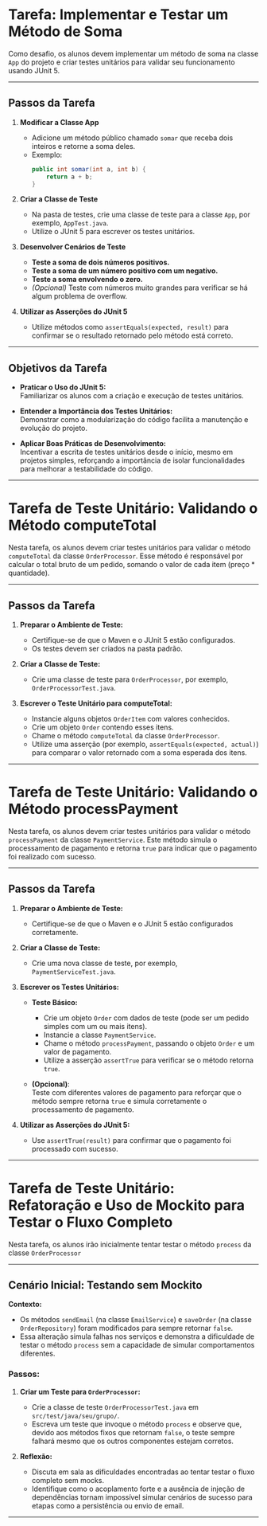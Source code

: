 # Tarefa: Implementar e Testar um Método de Soma

Como desafio, os alunos devem implementar um método de soma na classe `App` do projeto e criar testes unitários para validar seu funcionamento usando JUnit 5.

---

## Passos da Tarefa

1. **Modificar a Classe App**
    - Adicione um método público chamado `somar` que receba dois inteiros e retorne a soma deles.
    - Exemplo:
      ```java
      public int somar(int a, int b) {
          return a + b;
      }
      ```

2. **Criar a Classe de Teste**
    - Na pasta de testes, crie uma classe de teste para a classe `App`, por exemplo, `AppTest.java`.
    - Utilize o JUnit 5 para escrever os testes unitários.

3. **Desenvolver Cenários de Teste**
    - **Teste a soma de dois números positivos.**
    - **Teste a soma de um número positivo com um negativo.**
    - **Teste a soma envolvendo o zero.**
    - *(Opcional)* Teste com números muito grandes para verificar se há algum problema de overflow.

4. **Utilizar as Asserções do JUnit 5**
    - Utilize métodos como `assertEquals(expected, result)` para confirmar se o resultado retornado pelo método está correto.

---

## Objetivos da Tarefa

- **Praticar o Uso do JUnit 5:**  
  Familiarizar os alunos com a criação e execução de testes unitários.

- **Entender a Importância dos Testes Unitários:**  
  Demonstrar como a modularização do código facilita a manutenção e evolução do projeto.

- **Aplicar Boas Práticas de Desenvolvimento:**  
  Incentivar a escrita de testes unitários desde o início, mesmo em projetos simples, reforçando a importância de isolar funcionalidades para melhorar a testabilidade do código.

---

# Tarefa de Teste Unitário: Validando o Método computeTotal

Nesta tarefa, os alunos devem criar testes unitários para validar o método `computeTotal` da classe `OrderProcessor`. Esse método é responsável por calcular o total bruto de um pedido, somando o valor de cada item (preço * quantidade).

---

## Passos da Tarefa

1. **Preparar o Ambiente de Teste:**
    - Certifique-se de que o Maven e o JUnit 5 estão configurados.
    - Os testes devem ser criados na pasta padrão.

2. **Criar a Classe de Teste:**
    - Crie uma classe de teste para `OrderProcessor`, por exemplo, `OrderProcessorTest.java`.

3. **Escrever o Teste Unitário para computeTotal:**
    - Instancie alguns objetos `OrderItem` com valores conhecidos.
    - Crie um objeto `Order` contendo esses itens.
    - Chame o método `computeTotal` da classe `OrderProcessor`.
    - Utilize uma asserção (por exemplo, `assertEquals(expected, actual)`) para comparar o valor retornado com a soma esperada dos itens.

---

# Tarefa de Teste Unitário: Validando o Método processPayment

Nesta tarefa, os alunos devem criar testes unitários para validar o método `processPayment` da classe `PaymentService`. Este método simula o processamento de pagamento e retorna `true` para indicar que o pagamento foi realizado com sucesso.

---

## Passos da Tarefa

1. **Preparar o Ambiente de Teste:**
   - Certifique-se de que o Maven e o JUnit 5 estão configurados corretamente.

2. **Criar a Classe de Teste:**
   - Crie uma nova classe de teste, por exemplo, `PaymentServiceTest.java`.

3. **Escrever os Testes Unitários:**
   - **Teste Básico:**
      - Crie um objeto `Order` com dados de teste (pode ser um pedido simples com um ou mais itens).
      - Instancie a classe `PaymentService`.
      - Chame o método `processPayment`, passando o objeto `Order` e um valor de pagamento.
      - Utilize a asserção `assertTrue` para verificar se o método retorna `true`.

   - **(Opcional)**:  
     Teste com diferentes valores de pagamento para reforçar que o método sempre retorna `true` e simula corretamente o processamento de pagamento.

4. **Utilizar as Asserções do JUnit 5:**
   - Use `assertTrue(result)` para confirmar que o pagamento foi processado com sucesso.

---

# Tarefa de Teste Unitário: Refatoração e Uso de Mockito para Testar o Fluxo Completo

Nesta tarefa, os alunos irão inicialmente tentar testar o método `process` da classe `OrderProcessor` 

---

## Cenário Inicial: Testando sem Mockito

**Contexto:**
- Os métodos `sendEmail` (na classe `EmailService`) e `saveOrder` (na classe `OrderRepository`) foram modificados para sempre retornar `false`.
- Essa alteração simula falhas nos serviços e demonstra a dificuldade de testar o método `process` sem a capacidade de simular comportamentos diferentes.

### Passos:

1. **Criar um Teste para `OrderProcessor`:**
    - Crie a classe de teste `OrderProcessorTest.java` em `src/test/java/seu/grupo/`.
    - Escreva um teste que invoque o método `process` e observe que, devido aos métodos fixos que retornam `false`, o teste sempre falhará mesmo que os outros componentes estejam corretos.

2. **Reflexão:**
    - Discuta em sala as dificuldades encontradas ao tentar testar o fluxo completo sem mocks.
    - Identifique como o acoplamento forte e a ausência de injeção de dependências tornam impossível simular cenários de sucesso para etapas como a persistência ou envio de email.

---

